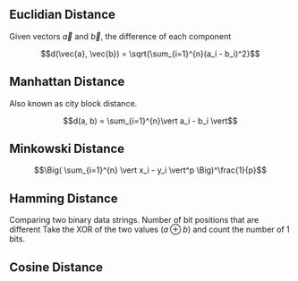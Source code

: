 ## Euclidian Distance
Given vectors $\vec{a}$ and $\vec{b}$, the difference of each component 

$$d(\vec{a}, \vec{b}) = \sqrt{\sum_{i=1}^{n}(a_i - b_i)^2}$$

## Manhattan Distance
Also known as city block distance.

$$d(a, b) = \sum_{i=1}^{n}\vert a_i - b_i \vert$$

## Minkowski Distance

$$\Big( \sum_{i=1}^{n} \vert x_i - y_i \vert^p \Big)^\frac{1}{p}$$

## Hamming Distance
Comparing two binary data strings. Number of bit positions that are different
Take the XOR of the two values ($a \oplus b$) and count the number of 1 bits.

## Cosine Distance
